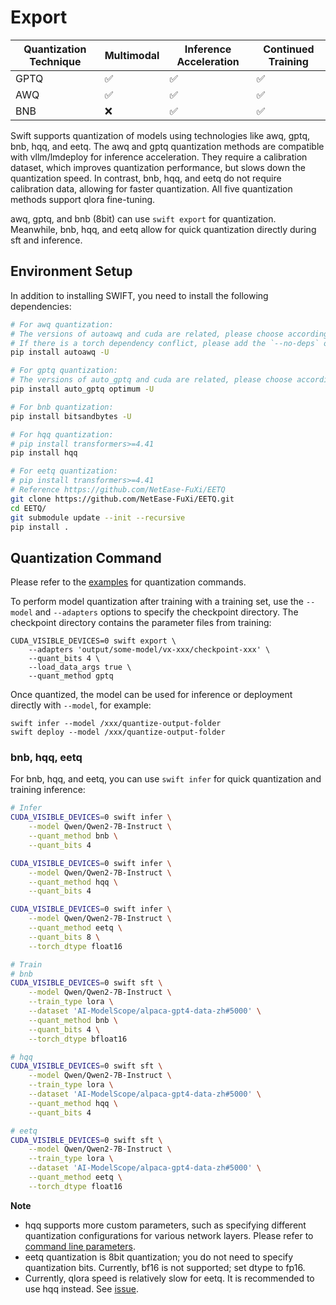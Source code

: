 # Export

| Quantization Technique | Multimodal | Inference Acceleration | Continued Training |
| ---------------------- | ---------- | ---------------------- | ------------------ |
| GPTQ                   | ✅          | ✅                      | ✅                  |
| AWQ                    | ✅          | ✅                      | ✅                  |
| BNB                    | ❌          | ✅                      | ✅                  |


Swift supports quantization of models using technologies like awq, gptq, bnb, hqq, and eetq. The awq and gptq quantization methods are compatible with vllm/lmdeploy for inference acceleration. They require a calibration dataset, which improves quantization performance, but slows down the quantization speed. In contrast, bnb, hqq, and eetq do not require calibration data, allowing for faster quantization. All five quantization methods support qlora fine-tuning.

awq, gptq, and bnb (8bit) can use `swift export` for quantization. Meanwhile, bnb, hqq, and eetq allow for quick quantization directly during sft and inference.

## Environment Setup

In addition to installing SWIFT, you need to install the following dependencies:
```bash
# For awq quantization:
# The versions of autoawq and cuda are related, please choose according to `https://github.com/casper-hansen/AutoAWQ`
# If there is a torch dependency conflict, please add the `--no-deps` option.
pip install autoawq -U

# For gptq quantization:
# The versions of auto_gptq and cuda are related, please choose according to `https://github.com/PanQiWei/AutoGPTQ#quick-installation`
pip install auto_gptq optimum -U

# For bnb quantization:
pip install bitsandbytes -U

# For hqq quantization:
# pip install transformers>=4.41
pip install hqq

# For eetq quantization:
# pip install transformers>=4.41
# Reference https://github.com/NetEase-FuXi/EETQ
git clone https://github.com/NetEase-FuXi/EETQ.git
cd EETQ/
git submodule update --init --recursive
pip install .
```

## Quantization Command

Please refer to the [examples](https://github.com/modelscope/ms-swift/tree/main/examples/export) for quantization commands.

To perform model quantization after training with a training set, use the `--model` and `--adapters` options to specify the checkpoint directory. The checkpoint directory contains the parameter files from training:

```shell
CUDA_VISIBLE_DEVICES=0 swift export \
    --adapters 'output/some-model/vx-xxx/checkpoint-xxx' \
    --quant_bits 4 \
    --load_data_args true \
    --quant_method gptq
```

Once quantized, the model can be used for inference or deployment directly with `--model`, for example:
```shell
swift infer --model /xxx/quantize-output-folder
swift deploy --model /xxx/quantize-output-folder
```

### bnb, hqq, eetq

For bnb, hqq, and eetq, you can use `swift infer` for quick quantization and training inference:
```bash
# Infer
CUDA_VISIBLE_DEVICES=0 swift infer \
    --model Qwen/Qwen2-7B-Instruct \
    --quant_method bnb \
    --quant_bits 4

CUDA_VISIBLE_DEVICES=0 swift infer \
    --model Qwen/Qwen2-7B-Instruct \
    --quant_method hqq \
    --quant_bits 4

CUDA_VISIBLE_DEVICES=0 swift infer \
    --model Qwen/Qwen2-7B-Instruct \
    --quant_method eetq \
    --quant_bits 8 \
    --torch_dtype float16

# Train
# bnb
CUDA_VISIBLE_DEVICES=0 swift sft \
    --model Qwen/Qwen2-7B-Instruct \
    --train_type lora \
    --dataset 'AI-ModelScope/alpaca-gpt4-data-zh#5000' \
    --quant_method bnb \
    --quant_bits 4 \
    --torch_dtype bfloat16

# hqq
CUDA_VISIBLE_DEVICES=0 swift sft \
    --model Qwen/Qwen2-7B-Instruct \
    --train_type lora \
    --dataset 'AI-ModelScope/alpaca-gpt4-data-zh#5000' \
    --quant_method hqq \
    --quant_bits 4

# eetq
CUDA_VISIBLE_DEVICES=0 swift sft \
    --model Qwen/Qwen2-7B-Instruct \
    --train_type lora \
    --dataset 'AI-ModelScope/alpaca-gpt4-data-zh#5000' \
    --quant_method eetq \
    --torch_dtype float16
```

**Note**
- hqq supports more custom parameters, such as specifying different quantization configurations for various network layers. Please refer to [command line parameters](Commend-line-parameters.md).
- eetq quantization is 8bit quantization; you do not need to specify quantization bits. Currently, bf16 is not supported; set dtype to fp16.
- Currently, qlora speed is relatively slow for eetq. It is recommended to use hqq instead. See [issue](https://github.com/NetEase-FuXi/EETQ/issues/17).
